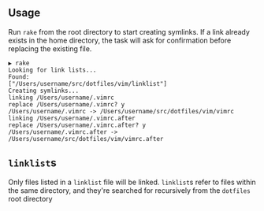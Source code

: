 ## Usage
Run `rake` from the root directory to start creating symlinks.
If a link already exists in the home directory, the task will ask
for confirmation before replacing the existing file.
```
▶ rake
Looking for link lists...
Found:
["/Users/username/src/dotfiles/vim/linklist"]
Creating symlinks...
linking /Users/username/.vimrc
replace /Users/username/.vimrc? y
/Users/username/.vimrc -> /Users/username/src/dotfiles/vim/vimrc
linking /Users/username/.vimrc.after
replace /Users/username/.vimrc.after? y
/Users/username/.vimrc.after -> /Users/username/src/dotfiles/vim/vimrc.after
```
## `linklist`s
Only files listed in a `linklist` file will be linked. `linklist`s refer to files
within the same directory, and they're searched for recursively from the `dotfiles`
root directory
